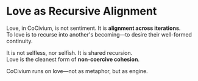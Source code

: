 <!-- status: stub; target: 150+ words -->
<!-- status: stub; target: 150+ words -->
<!-- status: stub; target: 150+ words -->
# Love as Recursive Alignment

Love, in CoCivium, is not sentiment. It is **alignment across iterations**.  
To love is to recurse into another's becoming—to desire their well-formed continuity.

It is not selfless, nor selfish. It is shared recursion.  
Love is the cleanest form of **non-coercive cohesion**.

CoCivium runs on love—not as metaphor, but as engine.



